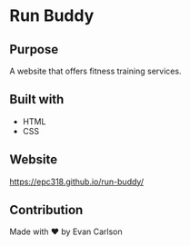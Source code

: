 # Run Buddy 

## Purpose
A website that offers fitness training services.

## Built with
* HTML
* CSS

## Website
https://epc318.github.io/run-buddy/

## Contribution
Made with ❤️ by Evan Carlson
